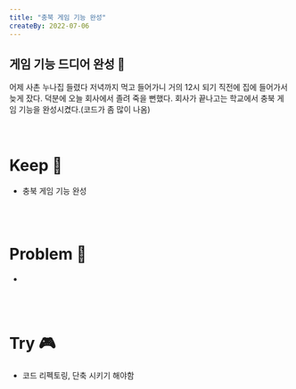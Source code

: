 ```yaml
---
title: "충북 게임 기능 완성"
createBy: 2022-07-06
---
```



## 게임 기능 드디어 완성 🎪
어제 사촌 누나집 들렸다 저녁까지 먹고 들어가니 거의 12시 되기 직전에 집에 들어가서 늦게 잤다. 덕분에 오늘 회사에서 졸려 죽을 뻔했다. 회사가 끝나고는 학교에서 충북 게임 기능을 완성시켰다.(코드가 좀 많이 나옴) 
<br>
<br>
<br>

# Keep 💎
- 충북 게임 기능 완성
<br>
<br>

# Problem 📢
- 
<br>
<br>

# Try 🎮
- 코드 리펙토링, 단축 시키기 해야함
<br>
<br>